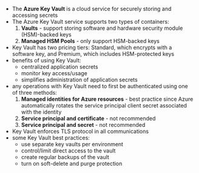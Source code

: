 - The **Azure Key Vault** is a cloud service for securely storing and accessing secrets
- The Azure Key Vault service supports two types of containers:
    1. **Vaults** - support storing software and hardware security module (HSM)-backed keys
    2. **Managed HSM Pools** - only support HSM-backed keys
- Key Vault has two pricing tiers: Standard, which encrypts with a software key, and Premium, which includes HSM-protected keys
- benefits of using Key Vault:
    - centralized application secrets
    - monitor key access/usage
    - simplifies administration of application secrets
- any operations with Key Vault need to first be authenticated using one of three methods:
    1. <b>Managed identities for Azure resources</b> - best practice since Azure automatically rotates the service principal client secret associated with the identity
    2. <b>Service principal and certificate</b> - not recommended
    3. <b>Service principal and secret</b> - not recommended
- Key Vault enforces TLS protocol in all communications
- some Key Vault best practices:
    - use separate key vaults per environment
    - control/limit direct access to the vault
    - create regular backups of the vault
    - turn on soft-delete and purge protection